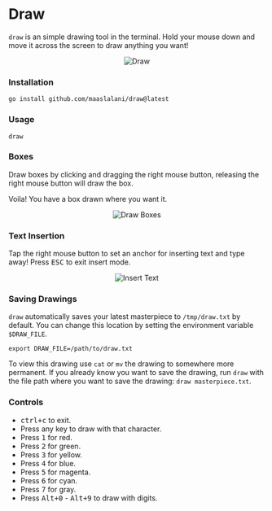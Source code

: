 # Draw

`draw` is an simple drawing tool in the terminal.
Hold your mouse down and move it across the screen to draw anything you want!

<p align="center">
  <img src="./assets/draw.png?raw=true" alt="Draw" />
</p>

### Installation

```
go install github.com/maaslalani/draw@latest
```

### Usage
```
draw
```

### Boxes

Draw boxes by clicking and dragging the right mouse button, releasing the
right mouse button will draw the box.

Voila! You have a box drawn where you want it.

<p align="center">
  <img src="./assets/boxes.png?raw=true" alt="Draw Boxes" />
</p>

### Text Insertion

Tap the right mouse button to set an anchor for inserting text and type away!
Press <kbd>ESC</kbd> to exit insert mode.

<p align="center">
  <img src="./assets/text.png?raw=true" alt="Insert Text" />
</p>


### Saving Drawings

`draw` automatically saves your latest masterpiece to `/tmp/draw.txt` by
default. You can change this location by setting the environment variable
`$DRAW_FILE`.

```
export DRAW_FILE=/path/to/draw.txt
```

To view this drawing use `cat` or `mv` the drawing to somewhere more permanent.
If you already know you want to save the drawing, run `draw` with the file path
where you want to save the drawing: `draw masterpiece.txt`.

### Controls
* <kbd>ctrl+c</kbd> to exit.
* Press any key to draw with that character.
* Press <kbd>1</kbd> for red.
* Press <kbd>2</kbd> for green.
* Press <kbd>3</kbd> for yellow.
* Press <kbd>4</kbd> for blue.
* Press <kbd>5</kbd> for magenta.
* Press <kbd>6</kbd> for cyan.
* Press <kbd>7</kbd> for gray.
* Press <kbd>Alt+0</kbd> - <kbd>Alt+9</kbd> to draw with digits.
